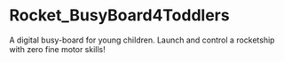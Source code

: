 # Rocket_BusyBoard4Toddlers
A digital busy-board for young children. Launch and control a rocketship with zero fine motor skills!
